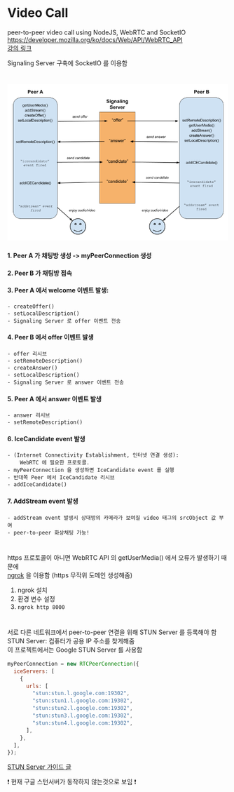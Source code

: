 # Video Call

peer-to-peer video call using NodeJS, WebRTC and SocketIO  
https://developer.mozilla.org/ko/docs/Web/API/WebRTC_API  
[강의 링크](https://nomadcoders.co/noom/lectures/3111)

Signaling Server 구축에 SocketIO 를 이용함

#

![initial](src/peer_to_peer.png)

#### 1. Peer A 가 채팅방 생성 -> myPeerConnection 생성

#### 2. Peer B 가 채팅방 접속

#### 3. Peer A 에서 welcome 이벤트 발생:

    - createOffer()
    - setLocalDescription()
    - Signaling Server 로 offer 이벤트 전송

#### 4. Peer B 에서 offer 이벤트 발생

    - offer 리시브
    - setRemoteDescription()
    - createAnswer()
    - setLocalDescription()
    - Signaling Server 로 answer 이벤트 전송

#### 5. Peer A 에서 answer 이벤트 발생

    - answer 리시브
    - setRemoteDescription()

#### 6. IceCandidate event 발생

    - (Internet Connectivity Establishment, 인터넷 연결 생성):
        WebRTC 에 필요한 프로토콜.
    - myPeerConnection 을 생성하면 IceCandidate event 를 실행
    - 반대쪽 Peer 에서 IceCandidate 리시브
    - addIceCandidate()

#### 7. AddStream event 발생

    - addStream event 발생시 상대방의 카메라가 보여질 video 태그의 srcObject 값 부여
    - peer-to-peer 화상채팅 가능!

#

https 프로토콜이 아니면 WebRTC API 의 getUserMedia() 에서 오류가 발생하기 때문에  
[ngrok](https://ngrok.com/) 을 이용함 (https 무작위 도메인 생성해줌)

1. ngrok 설치
2. 환경 변수 설정
3. `ngrok http 8000`

#

서로 다른 네트워크에서 peer-to-peer 연결을 위해 STUN Server 를 등록해야 함  
STUN Server: 컴퓨터가 공용 IP 주소를 찾게해줌  
이 프로젝트에서는 Google STUN Server 를 사용함

```js
myPeerConnection = new RTCPeerConnection({
  iceServers: [
    {
      urls: [
        "stun:stun.l.google.com:19302",
        "stun:stun1.l.google.com:19302",
        "stun:stun2.l.google.com:19302",
        "stun:stun3.l.google.com:19302",
        "stun:stun4.l.google.com:19302",
      ],
    },
  ],
});
```

[STUN Server 가이드 글](https://help.singlecomm.com/hc/en-us/articles/115007993947-STUN-servers-A-Quick-Start-Guide)

❗ 현재 구글 스턴서버가 동작하지 않는것으로 보임 ❗
